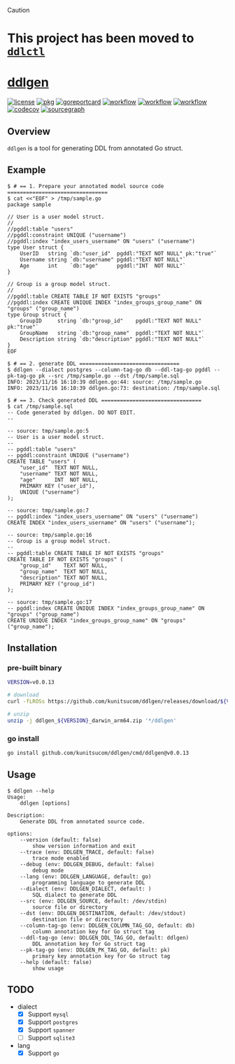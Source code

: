> [!Caution]
> # This project has been moved to [`ddlctl`](https://github.com/kunitsucom/ddlctl)

# [ddlgen](https://github.com/kunitsucom/ddlgen)

[![license](https://img.shields.io/github/license/kunitsucom/ddlgen)](LICENSE)
[![pkg](https://pkg.go.dev/badge/github.com/kunitsucom/ddlgen)](https://pkg.go.dev/github.com/kunitsucom/ddlgen)
[![goreportcard](https://goreportcard.com/badge/github.com/kunitsucom/ddlgen)](https://goreportcard.com/report/github.com/kunitsucom/ddlgen)
[![workflow](https://github.com/kunitsucom/ddlgen/workflows/go-lint/badge.svg)](https://github.com/kunitsucom/ddlgen/tree/main)
[![workflow](https://github.com/kunitsucom/ddlgen/workflows/go-test/badge.svg)](https://github.com/kunitsucom/ddlgen/tree/main)
[![workflow](https://github.com/kunitsucom/ddlgen/workflows/go-vuln/badge.svg)](https://github.com/kunitsucom/ddlgen/tree/main)
[![codecov](https://codecov.io/gh/kunitsucom/ddlgen/graph/badge.svg?token=8Jtk2bpTe2)](https://codecov.io/gh/kunitsucom/ddlgen)
[![sourcegraph](https://sourcegraph.com/github.com/kunitsucom/ddlgen/-/badge.svg)](https://sourcegraph.com/github.com/kunitsucom/ddlgen)

## Overview

`ddlgen` is a tool for generating DDL from annotated Go struct.

## Example

```console
$ # == 1. Prepare your annotated model source code ================================
$ cat <<"EOF" > /tmp/sample.go
package sample

// User is a user model struct.
//
//pgddl:table "users"
//pgddl:constraint UNIQUE ("username")
//pgddl:index "index_users_username" ON "users" ("username")
type User struct {
    UserID   string `db:"user_id"  pgddl:"TEXT NOT NULL" pk:"true"`
    Username string `db:"username" pgddl:"TEXT NOT NULL"`
    Age      int    `db:"age"      pgddl:"INT  NOT NULL"`
}

// Group is a group model struct.
//
//pgddl:table CREATE TABLE IF NOT EXISTS "groups"
//pgddl:index CREATE UNIQUE INDEX "index_groups_group_name" ON "groups" ("group_name")
type Group struct {
    GroupID     string `db:"group_id"    pgddl:"TEXT NOT NULL" pk:"true"`
    GroupName   string `db:"group_name"  pgddl:"TEXT NOT NULL"`
    Description string `db:"description" pgddl:"TEXT NOT NULL"`
}
EOF

$ # == 2. generate DDL ================================
$ ddlgen --dialect postgres --column-tag-go db --ddl-tag-go pgddl --pk-tag-go pk --src /tmp/sample.go --dst /tmp/sample.sql
INFO: 2023/11/16 16:10:39 ddlgen.go:44: source: /tmp/sample.go
INFO: 2023/11/16 16:10:39 ddlgen.go:73: destination: /tmp/sample.sql

$ # == 3. Check generated DDL ================================
$ cat /tmp/sample.sql
-- Code generated by ddlgen. DO NOT EDIT.
--

-- source: tmp/sample.go:5
-- User is a user model struct.
--
-- pgddl:table "users"
-- pgddl:constraint UNIQUE ("username")
CREATE TABLE "users" (
    "user_id"  TEXT NOT NULL,
    "username" TEXT NOT NULL,
    "age"      INT  NOT NULL,
    PRIMARY KEY ("user_id"),
    UNIQUE ("username")
);

-- source: tmp/sample.go:7
-- pgddl:index "index_users_username" ON "users" ("username")
CREATE INDEX "index_users_username" ON "users" ("username");

-- source: tmp/sample.go:16
-- Group is a group model struct.
--
-- pgddl:table CREATE TABLE IF NOT EXISTS "groups"
CREATE TABLE IF NOT EXISTS "groups" (
    "group_id"    TEXT NOT NULL,
    "group_name"  TEXT NOT NULL,
    "description" TEXT NOT NULL,
    PRIMARY KEY ("group_id")
);

-- source: tmp/sample.go:17
-- pgddl:index CREATE UNIQUE INDEX "index_groups_group_name" ON "groups" ("group_name")
CREATE UNIQUE INDEX "index_groups_group_name" ON "groups" ("group_name");

```

## Installation

### pre-built binary

```bash
VERSION=v0.0.13

# download
curl -fLROSs https://github.com/kunitsucom/ddlgen/releases/download/${VERSION}/ddlgen_${VERSION}_darwin_arm64.zip

# unzip
unzip -j ddlgen_${VERSION}_darwin_arm64.zip '*/ddlgen'
```

### go install

```bash
go install github.com/kunitsucom/ddlgen/cmd/ddlgen@v0.0.13
```

## Usage

```console
$ ddlgen --help
Usage:
    ddlgen [options]

Description:
    Generate DDL from annotated source code.

options:
    --version (default: false)
        show version information and exit
    --trace (env: DDLGEN_TRACE, default: false)
        trace mode enabled
    --debug (env: DDLGEN_DEBUG, default: false)
        debug mode
    --lang (env: DDLGEN_LANGUAGE, default: go)
        programming language to generate DDL
    --dialect (env: DDLGEN_DIALECT, default: )
        SQL dialect to generate DDL
    --src (env: DDLGEN_SOURCE, default: /dev/stdin)
        source file or directory
    --dst (env: DDLGEN_DESTINATION, default: /dev/stdout)
        destination file or directory
    --column-tag-go (env: DDLGEN_COLUMN_TAG_GO, default: db)
        column annotation key for Go struct tag
    --ddl-tag-go (env: DDLGEN_DDL_TAG_GO, default: ddlgen)
        DDL annotation key for Go struct tag
    --pk-tag-go (env: DDLGEN_PK_TAG_GO, default: pk)
        primary key annotation key for Go struct tag
    --help (default: false)
        show usage
```

## TODO

- dialect
  - [x] Support `mysql`
  - [x] Support `postgres`
  - [x] Support `spanner`
  - [ ] Support `sqlite3`
- lang
  - [x] Support `go`
